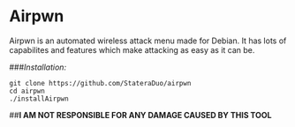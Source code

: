 # Airpwn
Airpwn is an automated wireless attack menu made for Debian. It has lots of capabilites and features which make attacking as easy as it can be.

###*Installation:*
```
git clone https://github.com/StateraDuo/airpwn
cd airpwn
./installAirpwn
```
##**I AM NOT RESPONSIBLE FOR ANY DAMAGE CAUSED BY THIS TOOL**
